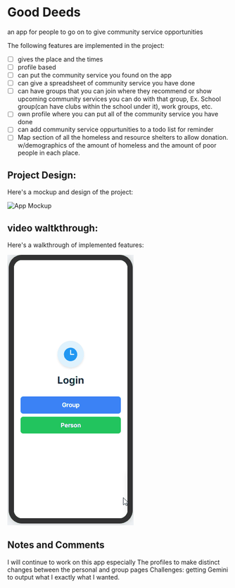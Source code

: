 # Good Deeds

 an app for people to go on to give community service opportunities 
 
The following features are implemented in the project:

- [ ] gives the place and the times
- [ ] profile based
- [ ] can put the community service you found on the app
- [ ] can give a spreadsheet of community service you have done
- [ ] can have groups that you can join where they recommend or show upcoming community services you can do with that group, Ex. School group(can have clubs within the school under it), work groups, etc.
- [ ] own profile where you can put all of the community service you have done
- [ ] can add community service oppurtunities to a todo list for reminder
- [ ] Map section of all the homeless and resource shelters to allow donation. w/demographics of the amount of homeless and the amount of poor people in each place.

## Project Design:

Here's a mockup and design of the project:

<img src='https://i.imgur.com/w12kmLV.png' title='App mockup' width='' alt='App Mockup' />

## video waltkthrough:

Here's a walkthrough of implemented features:

![Good-Deeds](./Gooddeeds.gif)

## Notes and Comments
I will continue to work on this app especially The profiles to make distinct changes between the personal and group pages
Challenges: getting Gemini to output what I exactly what I wanted.
